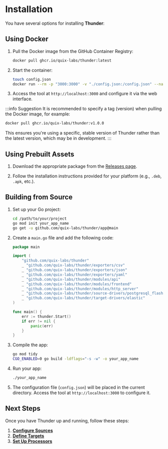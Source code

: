 # Installation

You have several options for installing **Thunder**:


## Using Docker

1. Pull the Docker image from the GitHub Container Registry:

    ```bash
    docker pull ghcr.io/quix-labs/thunder:latest
    ```

2. Start the container:

    ```bash
    touch config.json
    docker run --rm -p "3000:3000" -v "./config.json:/config.json" --name thunder ghcr.io/quix-labs/thunder:latest
    ```

3. Access the tool at `http://localhost:3000` and configure it via the web interface.

:::info Suggestion
It is recommended to specify a tag (version) when pulling the Docker image, for example:

```bash
docker pull ghcr.io/quix-labs/thunder:v1.0.0
```

This ensures you're using a specific, stable version of Thunder rather than the latest version, which may be in
development.
:::

## Using Prebuilt Assets

1. Download the appropriate package from the [Releases page](https://github.com/quix-labs/thunder/releases).

2. Follow the installation instructions provided for your platform (e.g., `.deb`, `.apk`, etc.).

## Building from Source

1. Set up your Go project:

    ```bash
    cd /path/to/your/project
    go mod init your_app_name
    go get -u github.com/quix-labs/thunder/app@main
    ```

2. Create a `main.go` file and add the following code:

    ```go
    package main
    
    import (
        "github.com/quix-labs/thunder"
        _ "github.com/quix-labs/thunder/exporters/csv"
        _ "github.com/quix-labs/thunder/exporters/json"
        _ "github.com/quix-labs/thunder/exporters/yaml"
        _ "github.com/quix-labs/thunder/modules/api"
        _ "github.com/quix-labs/thunder/modules/frontend"
        _ "github.com/quix-labs/thunder/modules/http_server"
        _ "github.com/quix-labs/thunder/source-drivers/postgresql_flash"
        _ "github.com/quix-labs/thunder/target-drivers/elastic"
    )
    
    func main() {
        err := thunder.Start()
        if err != nil {
            panic(err)
        }
    }
    ```

3. Compile the app:

    ```bash
    go mod tidy
    CGO_ENABLED=0 go build -ldflags="-s -w" -o your_app_name
    ```

4. Run your app:

    ```bash
    ./your_app_name
    ```

5. The configuration file (`config.json`) will be placed in the current directory. Access the tool at
   `http://localhost:3000` to configure it.

## Next Steps

Once you have Thunder up and running, follow these steps:

1. **[Configure Sources](./sources)**
2. **[Define Targets](./targets)**
3. **[Set Up Processors](./processors)**
